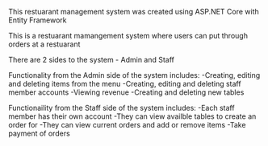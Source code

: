 This restuarant management system was created using ASP.NET Core with Entity Framework

This is a restuarant mamangement system where users can put through orders at a restuarant

There are 2 sides to the system - Admin and Staff

Functionality from the Admin side of the system includes:
-Creating, editing and deleting items from the menu
-Creating, editing and deleting staff member accounts
-Viewing revenue
-Creating and deleting new tables

Functionaility from the Staff side of the system includes:
-Each staff member has their own account
-They can view availble tables to create an order for
-They can view current orders and add or remove items
-Take payment of orders
